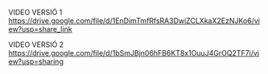VIDEO VERSIÓ 1
https://drive.google.com/file/d/1EnDimTmfRfsRA3DwiZCLXkaX2EzNJKo6/view?usp=share_link

VIDEO VERSIÓ 2
https://drive.google.com/file/d/1bSmJBjn06hFB6KT8x1OuuJ4GrOQ2TF7i/view?usp=sharing
